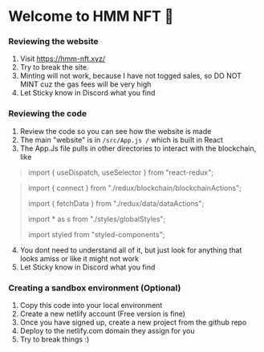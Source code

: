 # Welcome to HMM NFT 💎

### Reviewing the website

1. Visit https://hmm-nft.xyz/
2. Try to break the site. 
3. Minting will not work, because I have not togged sales, so DO NOT MINT cuz the gas fees will be very high
4. Let Sticky know in Discord what you find

### Reviewing the code

1. Review the code so you can see how the website is made
2. The main "website" is in `/src/App.js /` which is built in React
3. The App.Js file pulls in other directories to interact with the blockchain, like 

> import { useDispatch, useSelector } from "react-redux";

> import { connect } from "./redux/blockchain/blockchainActions";
> 
> import { fetchData } from "./redux/data/dataActions";
> 
> import * as s from "./styles/globalStyles";
> 
> import styled from "styled-components";

4. You dont need to understand all of it, but just look for anything that looks amiss or like it might not work
5. Let Sticky know in Discord what you find

### Creating a sandbox environment (Optional)

1. Copy this code into your local environment
2. Create a new netlify account (Free version is fine)
3. Once you have signed up, create a new project from the github repo
4. Deploy to the netlify.com domain they assign for you
5. Try to break things :) 



